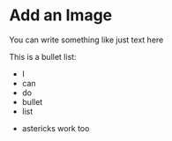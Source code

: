 # Add an Image

You can write something like just text here

This is a bullet list:

- I
- can 
- do
- bullet
- list
* astericks work too
